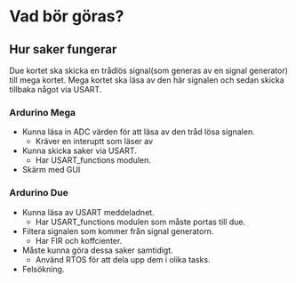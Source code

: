 # Vad bör göras?

## Hur saker fungerar

Due kortet ska skicka en trådlös signal(som generas av en signal generator) till mega kortet. Mega kortet ska läsa av den här signalen och sedan skicka tillbaka något via USART.

### Ardurino Mega
- Kunna läsa in ADC värden för att läsa av den tråd lösa signalen.
  - Kräver en interuptt som läser av
- Kunna skicka saker via USART.
  - Har USART_functions modulen.
- Skärm med GUI

### Ardurino Due
- Kunna läsa av USART meddeladnet.
  - Har USART_functions modulen som måste portas till due.
- Filtera signalen som kommer från signal generatorn.
  - Har FIR och koffcienter.
- Måste kunna göra dessa saker samtidigt.
  - Använd RTOS för att dela upp dem i olika tasks.
- Felsökning.
